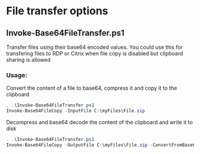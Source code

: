 # File transfer options


## Invoke-Base64FileTransfer.ps1
Transfer files using their base64 encoded values. You could use this for transfering files to RDP or Citrix when file copy is disabled but clipboard sharing is allowed
### Usage:
Convert the content of a file to base64, compress it and copy it to the clipboard
```powershell
. .\Invoke-Base64FileTransfer.ps1
Invoke-Base64FileCopy -InputFile C:\myFiles\File.zip
```
Decompress and base64 decode the content of the clipboard and write it to disk
```powershell
. .\Invoke-Base64FileTransfer.ps1
Invoke-Base64FileCopy -OutputFile C:\myFiles\File.zip -ConvertFromBase64
```



